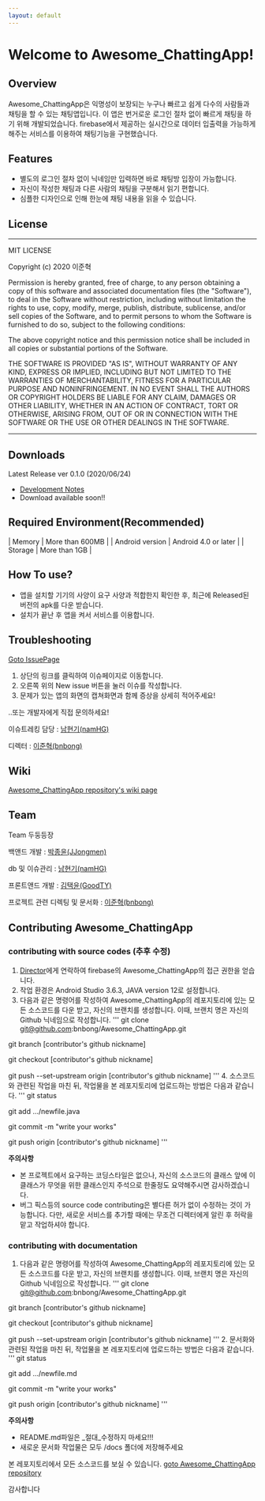 ```yaml
---
layout: default
---
```


# Welcome to Awesome_ChattingApp!

## Overview
Awesome_ChattingApp은 익명성이 보장되는 누구나 빠르고 쉽게 다수의 사람들과 채팅을 할 수 있는 채팅앱입니다.
이 앱은 번거로운 로그인 절차 없이 빠르게 채팅을 하기 위해 개발되었습니다. firebase에서 제공하는 실시간으로 데이터 입출력을 가능하게 해주는 서비스를
이용하여 채팅기능을 구현했습니다.

## Features

*   별도의 로그인 절차 없이 닉네임만 입력하면 바로 채팅방 입장이 가능합니다.
*   자신이 작성한 채팅과 다른 사람의 채팅을 구분해서 읽기 편합니다.
*   심플한 디자인으로 인해 한눈에 채팅 내용을 읽을 수 있습니다.

## License

* * *

MIT LICENSE

Copyright (c) 2020 이준혁

Permission is hereby granted, free of charge, to any person obtaining a copy
of this software and associated documentation files (the "Software"), to deal
in the Software without restriction, including without limitation the rights
to use, copy, modify, merge, publish, distribute, sublicense, and/or sell
copies of the Software, and to permit persons to whom the Software is
furnished to do so, subject to the following conditions:

The above copyright notice and this permission notice shall be included in all
copies or substantial portions of the Software.

THE SOFTWARE IS PROVIDED "AS IS", WITHOUT WARRANTY OF ANY KIND, EXPRESS OR
IMPLIED, INCLUDING BUT NOT LIMITED TO THE WARRANTIES OF MERCHANTABILITY,
FITNESS FOR A PARTICULAR PURPOSE AND NONINFRINGEMENT. IN NO EVENT SHALL THE
AUTHORS OR COPYRIGHT HOLDERS BE LIABLE FOR ANY CLAIM, DAMAGES OR OTHER
LIABILITY, WHETHER IN AN ACTION OF CONTRACT, TORT OR OTHERWISE, ARISING FROM,
OUT OF OR IN CONNECTION WITH THE SOFTWARE OR THE USE OR OTHER DEALINGS IN THE
SOFTWARE.

* * *

## Downloads

Latest Release ver 0.1.0 (2020/06/24)

*   [Development Notes](https://bnbong.github.io/awesomechatappdev/)
*   Download available soon!!

## Required Environment(Recommended)

| Memory          | More than 600MB       |
| Android version | Android 4.0 or later  |
| Storage         | More than 1GB         |

## How To use?

*   앱을 설치할 기기의 사양이 요구 사양과 적합한지 확인한 후, 최근에 Released된 버전의 apk를 다운 받습니다.
*   설치가 끝난 후 앱을 켜서 서비스를 이용합니다.

## Troubleshooting

[Goto IssuePage](https://github.com/bnbong/Awesome_ChattingApp/issues)

1. 상단의 링크를 클릭하여 이슈페이지로 이동합니다.
2. 오른쪽 위의 New issue 버튼을 눌러 이슈를 작성합니다.
3. 문제가 있는 앱의 화면의 캡쳐화면과 함께 증상을 상세히 적어주세요!

..또는 개발자에게 직접 문의하세요!

이슈트레킹 담당 : [남현기(namHG)](https://github.com/namHG/namHG.github.io)

디렉터 : [이준혁(bnbong)](https://github.com/bnbong/bnbong.github.io)

## Wiki

[Awesome_ChattingApp repository's wiki page](https://github.com/bnbong/Awesome_ChattingApp/wiki)

## Team

Team 두둥등장

백앤드 개발 : [박종윤(JJongmen)](https://github.com/JJongmen/JJongmen.github.io)

db 및 이슈관리 : [남현기(namHG)](https://github.com/namHG/namHG.github.io)

프론트앤드 개발 : [김택윤(GoodTY)](https://github.com/GoodTY/GoodTY.github.io)

프로젝트 관련 디렉팅 및 문서화 : [이준혁(bnbong)](https://github.com/bnbong/bnbong.github.io)

## Contributing Awesome_ChattingApp

### contributing with source codes (추후 수정)

1. [Director](https://github.com/bnbong/bnbong.github.io)에게 연락하여 firebase의 Awesome_ChattingApp의 접근 권한을 얻습니다.
2. 작업 환경은 Android Studio 3.6.3, JAVA version 12로 설정합니다.
3. 다음과 같은 명령어를 작성하여 Awesome_ChattingApp의 레포지토리에 있는 모든 소스코드를 다운 받고, 자신의 브랜치를 생성합니다. 이때, 브랜치 명은 자신의 Github 닉네임으로 작성합니다.
'''
git clone git@github.com:bnbong/Awesome_ChattingApp.git

git branch [contributor's github nickname]

git checkout [contributor's github nickname]

git push --set-upstream origin [contributor's github nickname]
'''
4. 소스코드와 관련된 작업을 마친 뒤, 작업물을 본 레포지토리에 업로드하는 방법은 다음과 같습니다.
'''
git status

git add .../newfile.java

git commit -m "write your works"

git push origin [contributor's github nickname]
'''

**주의사항**
*   본 프로젝트에서 요구하는 코딩스타일은 없으나, 자신의 소스코드의 클래스 앞에 이 클래스가 무엇을 위한 클래스인지 주석으로 한줄정도 요약해주시면 감사하겠습니다.
*   버그 픽스등의 source code contributing은 별다른 허가 없이 수정하는 것이 가능합니다. 다만, 새로운 서비스를 추가할 때에는 무조건 디렉터에게 알린 후 허락을 맡고 작업하셔야 합니다.

### contributing with documentation

1. 다음과 같은 명령어를 작성하여 Awesome_ChattingApp의 레포지토리에 있는 모든 소스코드를 다운 받고, 자신의 브랜치를 생성합니다. 이때, 브랜치 명은 자신의 Github 닉네임으로 작성합니다.
'''
git clone git@github.com:bnbong/Awesome_ChattingApp.git

git branch [contributor's github nickname]

git checkout [contributor's github nickname]

git push --set-upstream origin [contributor's github nickname]
'''
2. 문서화와 관련된 작업을 마친 뒤, 작업물을 본 레포지토리에 업로드하는 방법은 다음과 같습니다.
'''
git status

git add .../newfile.md

git commit -m "write your works"

git push origin [contributor's github nickname]
'''

**주의사항**
*   README.md파일은 _절대_수정하지 마세요!!!
*   새로운 문서화 작업물은 모두 /docs 폴더에 저장해주세요

본 레포지토리에서 모든 소스코드를 보실 수 있습니다.
[goto Awesome_ChattingApp repository](https://github.com/bnbong/Awesome_ChattingApp)

감사합니다
